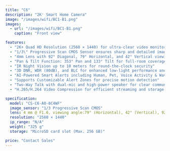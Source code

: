 ```yaml
---
title: "C6"
description: "2K⁺ Smart Home Camera"
image: "/images/wifi/BC1-B1.png"
images:
  - url: "/images/wifi/BC1-B1.png"
    caption: "Front view"

features:
  - "2K+ Quad HD Resolution (2560 × 1440) for ultra-clear video monitoring"
  - "1/3\" Progressive Scan CMOS Sensor ensures sharp and detailed imaging"
  - "4mm Lens with 92° Diagonal, 79° Horizontal, and 42° Vertical viewing angles"
  - "Pan & Tilt Function: 353° Pan and 133° Tilt for full-room coverage"
  - "IR Night Vision up to 10 meters for round-the-clock security"
  - "3D DNR, WDR (80dB), and BLC for enhanced low-light performance and balanced image exposure"
  - "AI-Powered Smart Alerts including Human, Pet, Voice Activity & Waving-Hand Detection"
  - "Supports Customizable Alert Zones for precise motion detection"
  - "Two-Way Talk with dual-mic and high-power speaker for clear communication"
  - "H.265/H.264 Video Compression for efficient streaming and storage usage"

specification:
  model: "CS-C6-A0-8C4WF"
  image_sensor: "1/3 Progressive Scan CMOS"
  lens: 4 mm @ F1.6, viewing angle:79° (Horizontal), 42° (Vertical), 92°(Diagonal)"
  resolution: "2560 × 1440"
  ip_range: "N/A"
  weight: "325 g"
  storage: "MicroSD card slot (Max. 256 GB)"

price: "Contact Sales"
---
```

